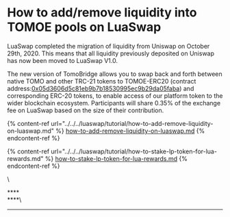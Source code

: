 # How to add/remove liquidity into TOMOE pools on LuaSwap

LuaSwap completed the migration of liquidity from Uniswap on October 29th, 2020. This means that all liquidity previously deposited on Uniswap has now been moved to LuaSwap V1.0.

The new version of TomoBridge allows you to swap back and forth between native TOMO and other TRC-21 tokens to TOMOE-ERC20 (contract address:[0x05d3606d5c81eb9b7b18530995ec9b29da05faba](https://etherscan.io/token/0x05d3606d5c81eb9b7b18530995ec9b29da05faba)) and corresponding ERC-20 tokens, to enable access of our platform token to the wider blockchain ecosystem. Participants will share 0.35% of the exchange fee on LuaSwap based on the size of their contribution. 

{% content-ref url="../../../luaswap/tutorial/how-to-add-remove-liquidity-on-luaswap.md" %}
[how-to-add-remove-liquidity-on-luaswap.md](../../../luaswap/tutorial/how-to-add-remove-liquidity-on-luaswap.md)
{% endcontent-ref %}

{% content-ref url="../../../luaswap/tutorial/how-to-stake-lp-token-for-lua-rewards.md" %}
[how-to-stake-lp-token-for-lua-rewards.md](../../../luaswap/tutorial/how-to-stake-lp-token-for-lua-rewards.md)
{% endcontent-ref %}



\










****\
****\
****
